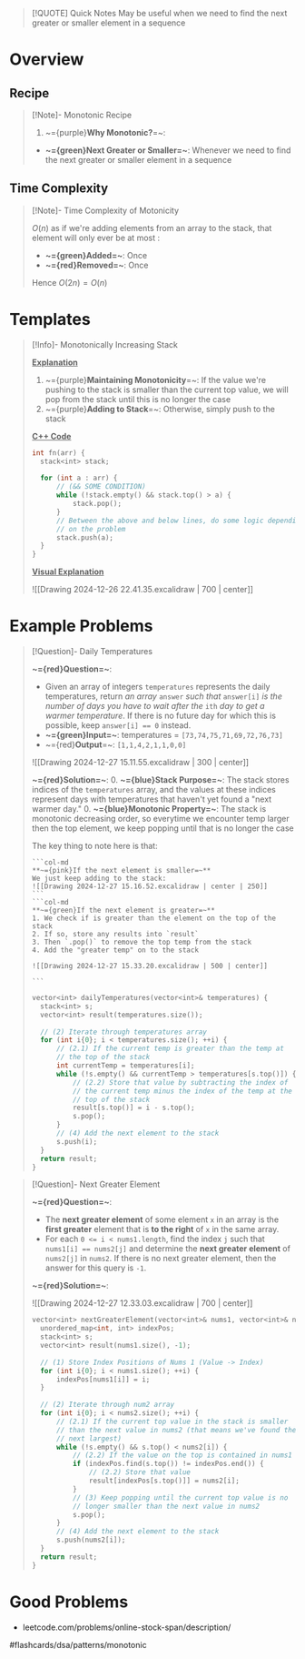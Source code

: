 > [!QUOTE] Quick Notes
> May be useful when we need to find the next greater or smaller element in a sequence

# Overview
## Recipe

>[!Note]- Monotonic Recipe
> <!-- Multiline -->
>1. ~={purple}**Why Monotonic?**=~:
> * **~={green}Next Greater or Smaller=~**: Whenever we need to find the next greater or smaller element in a sequence

## Time Complexity

>[!Note]- Time Complexity of Motonicity
> <!-- Multiline -->
> $O(n)$ as if we're adding elements from an array to the stack, that element will only ever be at most :
> * **~={green}Added=~**: Once
> * **~={red}Removed=~**: Once
> 
> Hence $O(2n) = O(n)$ 

# Templates

>[!Info]- Monotonically Increasing Stack
><!-- Multiline -->
><u>**Explanation**</u>
>1. ~={purple}**Maintaining Monotonicity**=~: If the value we're pushing to the stack is smaller than the current top value, we will pop from the stack until this is no longer the case
>2. ~={purple}**Adding to Stack**=~: Otherwise, simply push to the stack
>
><u>**C++ Code**</u>
>```cpp
>int fn(arr) {
>	stack<int​> stack;
>	
>	for (int a : arr) {
>		// (&& SOME CONDITION)
>		while (!stack.empty() && stack.top() > a) {
>			stack.pop();
>		}
>		// Between the above and below lines, do some logic depending 
>		// on the problem
>		stack.push(a);
>	}
>}
>```
><u>**Visual Explanation**</u>
>
> ![[Drawing 2024-12-26 22.41.35.excalidraw | 700 | center]]

# Example Problems

> [!Question]- Daily Temperatures
> <!-- Multiline -->
> **~={red}Question=~**:
>* Given an array of integers `temperatures` represents the daily temperatures, return _an array_ `answer` _such that_ `answer[i]` _is the number of days you have to wait after the_ `ith` _day to get a warmer temperature_. If there is no future day for which this is possible, keep `answer[i] == 0` instead.
>* **~={green}Input=~**: temperatures = `[73,74,75,71,69,72,76,73]`
>* ~={red}**Output**=~: `[1,1,4,2,1,1,0,0]`
>
> ![[Drawing 2024-12-27 15.11.55.excalidraw | 300 | center]]
>
>**~={red}Solution=~**:
>0. **~={blue}Stack Purpose=~**: The stack stores indices of the `temperatures` array, and the values at these indices represent days with temperatures that haven't yet found a "next warmer day."
>0. **~={blue}Monotonic Property=~**: The stack is monotonic decreasing order, so everytime we encounter temp larger then the top element, we keep popping until that is no longer the case
> 
>The key thing to note here is that:
>
> ````col
>```col-md
>**~={pink}If the next element is smaller=~**
>We just keep adding to the stack:
> ![[Drawing 2024-12-27 15.16.52.excalidraw | center | 250]]
>```
>```col-md
>**~={green}If the next element is greater=~**
>1. We check if is greater than the element on the top of the stack
>2. If so, store any results into `result`
>3. Then `.pop()` to remove the top temp from the stack
>4. Add the "greater temp" on to the stack
>
> ![[Drawing 2024-12-27 15.33.20.excalidraw | 500 | center]]
>
>```
>````
> 
>```cpp
>vector<int​> dailyTemperatures(vector<int​>& temperatures) {
>	stack<int​> s;
>	vector<int​> result(temperatures.size());
>	
>	// (2) Iterate through temperatures array
>	for (int i{0}; i < temperatures.size(); ++i) {
>		// (2.1) If the current temp is greater than the temp at
>		// the top of the stack
>		int currentTemp = temperatures[i];
>		while (!s.empty() && currentTemp > temperatures[s.top()]) {
>			// (2.2) Store that value by subtracting the index of
>			// the current temp minus the index of the temp at the
>			// top of the stack
>			result[s.top()] = i - s.top();
>			s.pop();
>		}
>		// (4) Add the next element to the stack
>		s.push(i);
>	}
>	return result;
>}
>```

> [!Question]- Next Greater Element
> <!-- Multiline -->
> **~={red}Question=~**:
>* The **next greater element** of some element `x` in an array is the **first greater** element that is **to the right** of `x` in the same array.
>* For each `0 <= i < nums1.length`, find the index `j` such that `nums1[i] == nums2[j]` and determine the **next greater element** of `nums2[j]` in `nums2`. If there is no next greater element, then the answer for this query is `-1`.
>
>**~={red}Solution=~**:
>
> ![[Drawing 2024-12-27 12.33.03.excalidraw | 700 | center]]
> 
>```cpp
>vector<int​> nextGreaterElement(vector<int​>& nums1, vector<int​>& nums2) {
>	unordered_map<int, int​> indexPos;
>	stack<int​> s;
>	vector<int​> result(nums1.size(), -1);
>	
>	// (1) Store Index Positions of Nums 1 (Value -> Index)
>	for (int i{0}; i < nums1.size(); ++i) {
>		indexPos[nums1[i]] = i;
>	}
>	
>	// (2) Iterate through num2 array
>	for (int i{0}; i < nums2.size(); ++i) {
>		// (2.1) If the current top value in the stack is smaller
>		// than the next value in nums2 (that means we've found the
>		// next largest)
>		while (!s.empty() && s.top() < nums2[i]) {
>			// (2.2) If the value on the top is contained in nums1
>			if (indexPos.find(s.top()) != indexPos.end()) {
>				// (2.2) Store that value
>				result[indexPos[s.top()]] = nums2[i];
>			}
>			// (3) Keep popping until the current top value is no
>			// longer smaller than the next value in nums2
>			s.pop();
>		}
>		// (4) Add the next element to the stack
>		s.push(nums2[i]);
>	}
>	return result;
>}
>```

# Good Problems

* leetcode.com/problems/online-stock-span/description/

#flashcards/dsa/patterns/monotonic
